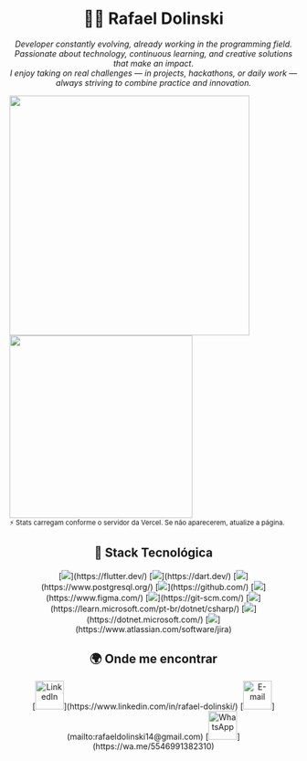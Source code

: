 <h1 align="center">👨‍💻 Rafael Dolinski</h1> <p align="center"> <i> Developer constantly evolving, already working in the programming field.<br> Passionate about technology, continuous learning, and creative solutions that make an impact.<br> I enjoy taking on real challenges — in projects, hackathons, or daily work —<br> always striving to combine practice and innovation. </i> </p> <picture> <source srcset="https://github-readme-stats.vercel.app/api?username=RafaelD0linski&show_icons=true&hide_border=true&theme=radical" media="(prefers-color-scheme: dark)" /> <source srcset="https://github-readme-stats.vercel.app/api?username=RafaelD0linski&show_icons=true&hide_border=true&theme=default" media="(prefers-color-scheme: light), (prefers-color-scheme: no-preference)" /> <img src="https://github-readme-stats.vercel.app/api?username=RafaelD0linski&show_icons=true&hide_border=true&theme=default" width="420" /> </picture> <!-- Linguagens mais usadas --> <picture> <source srcset="https://github-readme-stats.vercel.app/api/top-langs/?username=RafaelD0linski&layout=compact&hide_border=true&theme=radical" media="(prefers-color-scheme: dark)" /> <source srcset="https://github-readme-stats.vercel.app/api/top-langs/?username=RafaelD0linski&layout=compact&hide_border=true&theme=default" media="(prefers-color-scheme: light), (prefers-color-scheme: no-preference)" /> <img src="https://github-readme-stats.vercel.app/api/top-langs/?username=RafaelD0linski&layout=compact&hide_border=true&theme=default" width="320" /> </picture> <br> <sub>⚡ Stats carregam conforme o servidor da Vercel. Se não aparecerem, atualize a página.</sub> </div> <h2 align="center">🧠 Stack Tecnológica</h2> <div align="center"> [<img src="https://skillicons.dev/icons?i=flutter" />](https://flutter.dev/) [<img src="https://skillicons.dev/icons?i=dart" />](https://dart.dev/) [<img src="https://skillicons.dev/icons?i=postgresql" />](https://www.postgresql.org/) [<img src="https://skillicons.dev/icons?i=github" />](https://github.com/) [<img src="https://skillicons.dev/icons?i=figma" />](https://www.figma.com/) [<img src="https://skillicons.dev/icons?i=git" />](https://git-scm.com/) [<img src="https://skillicons.dev/icons?i=cs" />](https://learn.microsoft.com/pt-br/dotnet/csharp/) [<img src="https://skillicons.dev/icons?i=dotnet" />](https://dotnet.microsoft.com/) [<img src="https://skillicons.dev/icons?i=jira" />](https://www.atlassian.com/software/jira) <h2 align="center">🌍 Onde me encontrar</h2> <div align="center"> [<img src="https://skillicons.dev/icons?i=linkedin" height="50" alt="LinkedIn" />](https://www.linkedin.com/in/rafael-dolinski/) [<img src="https://skillicons.dev/icons?i=gmail" height="50" alt="E-mail" />](mailto:rafaeldolinski14@gmail.com) [<img src="https://cdn.simpleicons.org/whatsapp/25D366" height="50" alt="WhatsApp" />](https://wa.me/5546991382310) </div>

